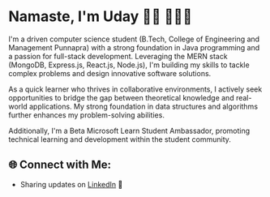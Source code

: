 # Namaste, I'm Uday 👋🏾 👩🏾‍💻

I'm a driven computer science student (B.Tech, College of Engineering and Management Punnapra) with a strong foundation in Java programming and a passion for full-stack development.  Leveraging the MERN stack (MongoDB, Express.js, React.js, Node.js), I'm building my skills to tackle complex problems and design innovative software solutions.

As a quick learner who thrives in collaborative environments, I actively seek opportunities to bridge the gap between theoretical knowledge and real-world applications.  My strong foundation in data structures and algorithms further enhances my problem-solving abilities.

Additionally, I'm a Beta Microsoft Learn Student Ambassador, promoting technical learning and development within the student community.

<!-- <p align="center"> 
  Visitor count<br><br>
  <img src="https://profile-counter.glitch.me/udaySuryaP/count.svg" />
</p> -->
## 🌐 Connect with Me:

- Sharing updates on <a href="https://www.linkedin.com/in/uday-surya-p/">LinkedIn</a> 💼 <br>
<br> 
<br>
